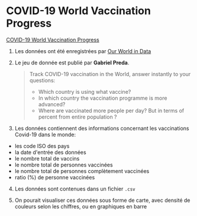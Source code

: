 # COVID-19 World Vaccination Progress

[COVID-19 World Vaccination Progress](https://www.kaggle.com/gpreda/covid-world-vaccination-progress)

1. Les données ont été enregistrées par [Our World in Data](https://ourworldindata.org/)

2. Le jeu de donnée est publié par **Gabriel Preda**.
    > Track COVID-19 vaccination in the World, answer instantly to your questions:
    > - Which country is using what vaccine?
    > - In which country the vaccination programme is more advanced?
    > - Where are vaccinated more people per day? But in terms of percent from
    >   entire population ?

3. Les données contiennent des informations concernant les vaccinations Covid-19 dans le monde:
+ les code ISO des pays
+ la date d'entrée des données
+ le nombre total de vaccins
+ le nombre total de personnes vaccinées
+ le nombre total de personnes complètement vaccinées
+ ratio (%) de personne vaccinées

4. Les données sont contenues dans un fichier `.csv`

5. On pourait visualiser ces données sous forme de carte, avec densité de couleurs selon les chiffres, ou en graphiques en barre
